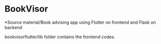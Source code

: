 # BookVisor

*Source material/Book advising app using Flutter on frontend and Flask on backend

bookvisorflutter/lib folder contains the frontend codes. 

  
  
